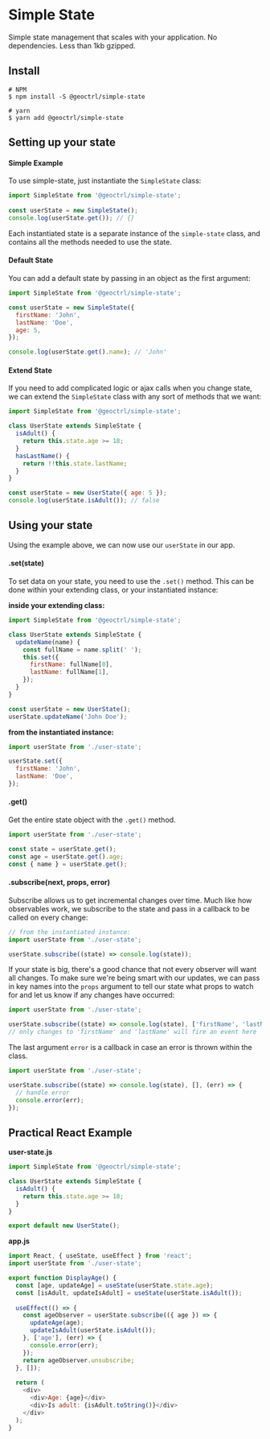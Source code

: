 # Simple State

Simple state management that scales with your application. No dependencies. Less than 1kb gzipped.

## Install

```shell
# NPM
$ npm install -S @geoctrl/simple-state
```

```shell
# yarn
$ yarn add @geoctrl/simple-state
```

## Setting up your state

#### Simple Example

To use simple-state, just instantiate the `SimpleState` class:

```javascript
import SimpleState from '@geoctrl/simple-state';
  
const userState = new SimpleState();
console.log(userState.get()); // {}
```

Each instantiated state is a separate instance of the `simple-state` class, and contains all the methods needed
to use the state.

#### Default State

You can add a default state by passing in an object as the first argument:

```javascript
import SimpleState from '@geoctrl/simple-state';

const userState = new SimpleState({
  firstName: 'John',
  lastName: 'Doe',
  age: 5,
});

console.log(userState.get().name); // 'John'
```

#### Extend State

If you need to add complicated logic or ajax calls when you change state, we can extend the `SimpleState` class
with any sort of methods that we want:

```javascript
import SimpleState from '@geoctrl/simple-state';

class UserState extends SimpleState {
  isAdult() {
    return this.state.age >= 18;
  }
  hasLastName() {
    return !!this.state.lastName;
  }
}

const userState = new UserState({ age: 5 });
console.log(userState.isAdult()); // false
``` 

## Using your state

Using the example above, we can now use our `userState` in our app.

#### .set(state)

To set data on your state, you need to use the `.set()` method. This can be done within your extending class, or your
instantiated instance:

**inside your extending class:**

```javascript
import SimpleState from '@geoctrl/simple-state';

class UserState extends SimpleState {
  updateName(name) {
    const fullName = name.split(' ');
    this.set({
      firstName: fullName[0],
      lastName: fullName[1],
    });
  }
}

const userState = new UserState();
userState.updateName('John Doe');
```

**from the instantiated instance:**

```javascript
import userState from './user-state';

userState.set({
  firstName: 'John',
  lastName: 'Doe',
});
```

#### .get()

Get the entire state object with the `.get()` method.

```javascript
import userState from './user-state';

const state = userState.get();
const age = userState.get().age;
const { name } = userState.get();
```

#### .subscribe(next, props, error)

Subscribe allows us to get incremental changes over time. Much like how observables work, we subscribe to the state and pass
in a callback to be called on every change:

```javascript
// from the instantiated instance:
import userState from './user-state';

userState.subscribe((state) => console.log(state));
```

If your state is big, there's a good chance that not every observer will want all changes. To make sure we're being
smart with our updates, we can pass in key names into the `props` argument to tell our state what props to watch for and let us
know if any changes have occurred:

```javascript
import userState from './user-state';

userState.subscribe((state) => console.log(state), ['firstName', 'lastName']);
// only changes to 'firstName' and 'lastName' will fire an event here
```

The last argument `error` is a callback in case an error is thrown within the class.

```javascript
import userState from './user-state';

userState.subscribe((state) => console.log(state), [], (err) => {
  // handle error
  console.error(err);
});
```

## Practical React Example

**user-state.js**

```javascript
import SimpleState from '@geoctrl/simple-state';

class UserState extends SimpleState {
  isAdult() {
    return this.state.age >= 18;
  }
}

export default new UserState();
```

**app.js**

```javascript
import React, { useState, useEffect } from 'react';
import userState from './user-state';

export function DisplayAge() {
  const [age, updateAge] = useState(userState.state.age);
  const [isAdult, updateIsAdult] = useState(userState.isAdult());
  
  useEffect(() => {
    const ageObserver = userState.subscribe(({ age }) => {
      updateAge(age);
      updateIsAdult(userState.isAdult());
    }, ['age'], (err) => {
      console.error(err);
    });
    return ageObserver.unsubscribe;
  }, []);  
  
  return (
    <div>
      <div>Age: {age}</div>
      <div>Is adult: {isAdult.toString()}</div>
    </div>
  );
}
```
